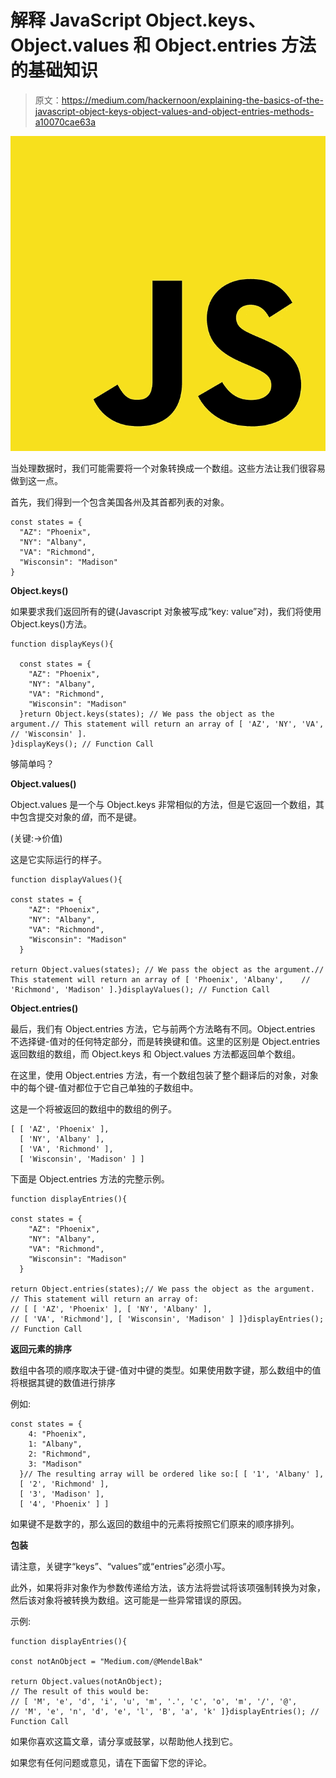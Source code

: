 # 解释 JavaScript Object.keys、Object.values 和 Object.entries 方法的基础知识

> 原文：<https://medium.com/hackernoon/explaining-the-basics-of-the-javascript-object-keys-object-values-and-object-entries-methods-a10070cae63a>

![](img/8407388e7c60d4ee39b828c0a9561deb.png)

当处理数据时，我们可能需要将一个对象转换成一个数组。这些方法让我们很容易做到这一点。

首先，我们得到一个包含美国各州及其首都列表的对象。

```
const states = {
  "AZ": "Phoenix",
  "NY": "Albany",
  "VA": "Richmond",
  "Wisconsin": "Madison"
}
```

**Object.keys()**

如果要求我们返回所有的键(Javascript 对象被写成“key: value”对)，我们将使用 Object.keys()方法。

```
function displayKeys(){

  const states = {
    "AZ": "Phoenix",
    "NY": "Albany",
    "VA": "Richmond",
    "Wisconsin": "Madison"
  }return Object.keys(states); // We pass the object as the argument.// This statement will return an array of [ 'AZ', 'NY', 'VA',      // 'Wisconsin' ].
}displayKeys(); // Function Call
```

够简单吗？

**Object.values()**

Object.values 是一个与 Object.keys 非常相似的方法，但是它返回一个数组，其中包含提交对象的*值*，而不是键。

(关键:->价值)

这是它实际运行的样子。

```
function displayValues(){

const states = {
    "AZ": "Phoenix",
    "NY": "Albany",
    "VA": "Richmond",
    "Wisconsin": "Madison"
  }

return Object.values(states); // We pass the object as the argument.// This statement will return an array of [ 'Phoenix', 'Albany',    // 'Richmond', 'Madison' ].}displayValues(); // Function Call
```

**Object.entries()**

最后，我们有 Object.entries 方法，它与前两个方法略有不同。Object.entries 不选择键-值对的任何特定部分，而是转换键和值。这里的区别是 Object.entries 返回数组的数组，而 Object.keys 和 Object.values 方法都返回单个数组。

在这里，使用 Object.entries 方法，有一个数组包装了整个翻译后的对象，对象中的每个键-值对都位于它自己单独的子数组中。

这是一个将被返回的数组中的数组的例子。

```
[ [ 'AZ', 'Phoenix' ],
  [ 'NY', 'Albany' ],
  [ 'VA', 'Richmond' ],
  [ 'Wisconsin', 'Madison' ] ]
```

下面是 Object.entries 方法的完整示例。

```
function displayEntries(){

const states = {
    "AZ": "Phoenix",
    "NY": "Albany",
    "VA": "Richmond",
    "Wisconsin": "Madison"
  }

return Object.entries(states);// We pass the object as the argument.
// This statement will return an array of:
// [ [ 'AZ', 'Phoenix' ], [ 'NY', 'Albany' ], 
// [ 'VA', 'Richmond'], [ 'Wisconsin', 'Madison' ] ]}displayEntries(); // Function Call
```

**返回元素的排序**

数组中各项的顺序取决于键-值对中键的类型。如果使用数字键，那么数组中的值将根据其键的数值进行排序

例如:

```
const states = {
    4: "Phoenix",
    1: "Albany",
    2: "Richmond",
    3: "Madison"
  }// The resulting array will be ordered like so:[ [ '1', 'Albany' ],
  [ '2', 'Richmond' ],
  [ '3', 'Madison' ],
  [ '4', 'Phoenix' ] ]
```

如果键不是数字的，那么返回的数组中的元素将按照它们原来的顺序排列。

**包装**

请注意，关键字“keys”、“values”或“entries”必须小写。

此外，如果将非对象作为参数传递给方法，该方法将尝试将该项强制转换为对象，然后该对象将被转换为数组。这可能是一些异常错误的原因。

示例:

```
function displayEntries(){

const notAnObject = "Medium.com/@MendelBak"

return Object.values(notAnObject); 
// The result of this would be:
// [ 'M', 'e', 'd', 'i', 'u', 'm', '.', 'c', 'o', 'm', '/', '@',
// 'M', 'e', 'n', 'd', 'e', 'l', 'B', 'a', 'k' ]}displayEntries(); // Function Call
```

如果你喜欢这篇文章，请分享或鼓掌，以帮助他人找到它。

如果您有任何问题或意见，请在下面留下您的评论。